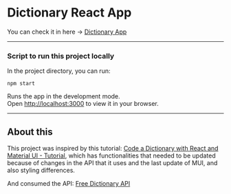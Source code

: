 # Dictionary React App

You can check it in here → [Dictionary App](https://ccarlocchia.github.io/dictionary/)

---

### Script to run this project locally

In the project directory, you can run:

`npm start`

Runs the app in the development mode.\
Open [http://localhost:3000](http://localhost:3000) to view it in your browser.

---

## About this

This project was inspired by this tutorial: [Code a Dictionary with React and Material UI - Tutorial](https://www.youtube.com/watch?v=ToXna81iij0), which has functionalities that needed to be updated because of changes in the API that it uses and the last update of MUI, and also styling differences.

And consumed the API: [Free Dictionary API](https://dictionaryapi.dev/)



